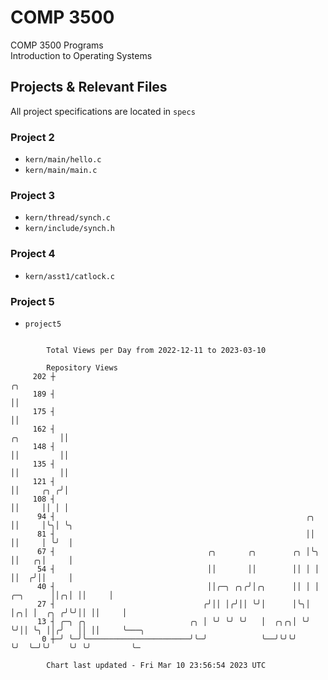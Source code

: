 # COMP 3500
COMP 3500 Programs  
Introduction to Operating Systems  
## Projects & Relevant Files
All project specifications are located in `specs`
### Project 2
- `kern/main/hello.c`
- `kern/main/main.c`
### Project 3
- `kern/thread/synch.c`
- `kern/include/synch.h`
### Project 4
- `kern/asst1/catlock.c`
### Project 5
- `project5`

```

        Total Views per Day from 2022-12-11 to 2023-03-10

        Repository Views
     202 ┼                                                                                 ╭╮
     189 ┤                                                                                 ││
     175 ┤                                                                                 ││
     162 ┤                                                                      ╭╮         ││
     148 ┤                                                                      ││         ││
     135 ┤                                                                      ││         ││
     121 ┤                                                                      ││     ╭╮ ╭╯│
     108 ┤                                                                      ││     ││ │ │
      94 ┤                                                        ╭╮            ││     │╰╮│ ╰╮
      81 ┤                                                        ││            ││     │ ╰╯  │
      67 ┤                                  ╭╮       ╭╮        ╭╮ │╰╮           ││   ╭╮│     │
      54 ┤                                  ││       ││        ││ │ │           ││  ╭╯││     │
      40 ┤                                  ││╭─╮ ╭╮╭╯│╭╮      ││ │ │  ╭─╮      ││╭╮│ ││     │
      27 ┤                                 ╭╯││ │╭╯││ ╰╯│      │╰╮│ │╭╮│ │  ╭╮ ╭╯╰╯││ ││     │
      13 ┤ ╭─╮ ╭╮                       ╭╮ │ ╰╯ ╰╯ ╰╯   │  ╭╮╭╮│ ╰╯ ╰╯││ ╰╮ ││╭╯   ││ ││     ╰───╮
       0 ┼─╯ ╰─╯╰───────────────────────╯╰─╯            ╰──╯╰╯╰╯      ╰╯  ╰─╯╰╯    ╰╯ ╰╯         ╰─

        Chart last updated - Fri Mar 10 23:56:54 2023 UTC
        
```
